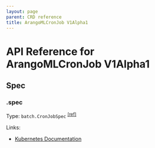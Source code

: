 ```yaml
---
layout: page
parent: CRD reference
title: ArangoMLCronJob V1Alpha1
---
```


# API Reference for ArangoMLCronJob V1Alpha1

## Spec

### .spec

Type: `batch.CronJobSpec` <sup>[\[ref\]](https://github.com/arangodb/kube-arangodb/blob/1.3.0/pkg/apis/ml/v1alpha1/cronjob_spec.go#L33)</sup>

Links:
* [Kubernetes Documentation](https://godoc.org/k8s.io/api/batch/v1#CronJobSpec)

